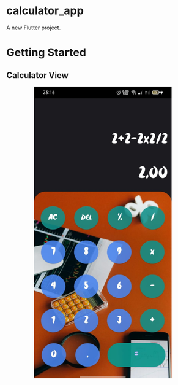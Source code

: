 # calculator_app

A new Flutter project.

# Getting Started

## Calculator View

[//]: # (![Screenshot]&#40;assets/images/screenshot.jpeg&#41;)
<p align="center"><img src="assets/images/Calculator.jpeg" width="360" height="760" /></p>